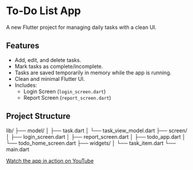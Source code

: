 # To-Do List App

A new Flutter project for managing daily tasks with a clean UI.

## Features

- Add, edit, and delete tasks.
- Mark tasks as complete/incomplete.
- Tasks are saved temporarily in memory while the app is running.
- Clean and minimal Flutter UI.
- Includes:
  - Login Screen (`login_screen.dart`)
  - Report Screen (`report_screen.dart`)

##  Project Structure
lib/
├── model/
│ ├── task.dart
│ └── task_view_model.dart
├── screen/
│ ├── login_screen.dart
│ ├── report_screen.dart
│ ├── todo_app.dart
│ └── todo_home_screen.dart
├── widgets/
│ └── task_item.dart
└── main.dart

[Watch the app in action on YouTube](https://youtu.be/Bje_umFCDFo)



